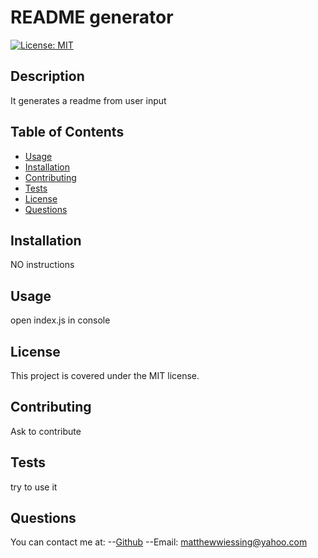 # README generator

  [![License: MIT](https://img.shields.io/badge/License-MIT-yellow.svg)](https://opensource.org/licenses/MIT)

  ## Description
It generates a readme from user input
## Table of Contents 
- [Usage](#usage)
- [Installation](#installation)
- [Contributing](#ccontributing)
- [Tests](#tests)
- [License](#license)
- [Questions](#questions)

## Installation

NO instructions
## Usage
open index.js in console
## License
This project is covered under the MIT license.
  ## Contributing
  
Ask to contribute
## Tests
  
try to use it

## Questions
You can contact me at:
--[Github](https://github.com/kiasiri)
--Email: matthewwiessing@yahoo.com

